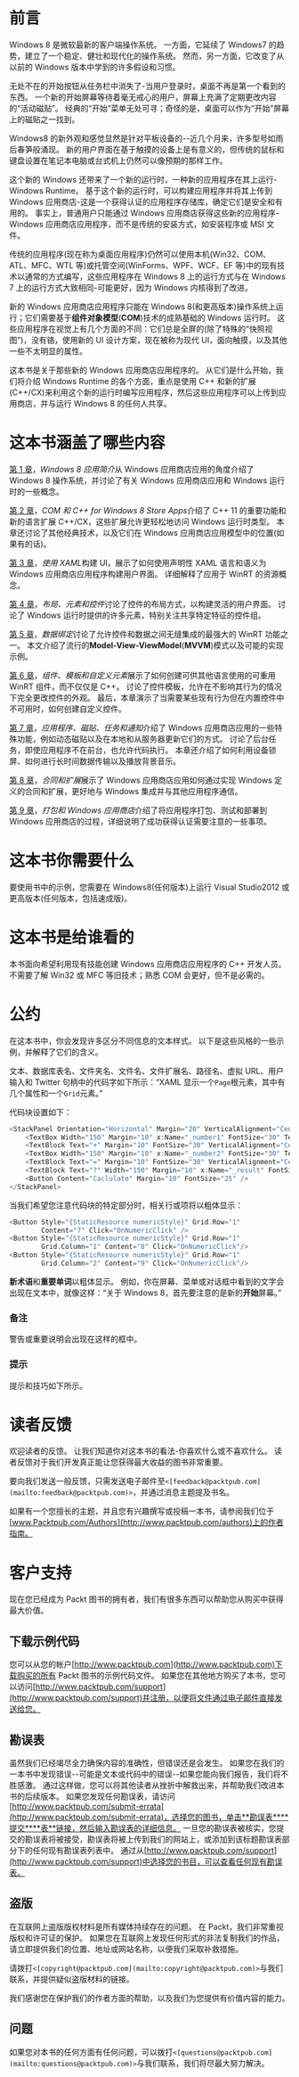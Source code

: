 # 前言

Windows 8 是微软最新的客户端操作系统。 一方面，它延续了 Windows7 的趋势，建立了一个稳定、健壮和现代化的操作系统。 然而，另一方面，它改变了从以前的 Windows 版本中学到的许多假设和习惯。

无处不在的开始按钮从任务栏中消失了-当用户登录时，桌面不再是第一个看到的东西。 一个新的开始屏幕等待着毫无戒心的用户，屏幕上充满了定期更改内容的“活动磁贴”。 经典的“开始”菜单无处可寻；奇怪的是，桌面可以作为“开始”屏幕上的磁贴之一找到。

Windows8 的新外观和感觉显然是针对平板设备的--近几个月来，许多型号如雨后春笋般涌现。 新的用户界面在基于触摸的设备上是有意义的，但传统的鼠标和键盘设置在笔记本电脑或台式机上仍然可以像预期的那样工作。

这个新的 Windows 还带来了一个新的运行时，一种新的应用程序在其上运行-Windows Runtime。 基于这个新的运行时，可以构建应用程序并将其上传到 Windows 应用商店-这是一个获得认证的应用程序存储库，确定它们是安全和有用的。 事实上，普通用户只能通过 Windows 应用商店获得这些新的应用程序-Windows 应用商店应用程序，而不是传统的安装方式，如安装程序或 MSI 文件。

传统的应用程序(现在称为桌面应用程序)仍然可以使用本机(Win32、COM、ATL、MFC、WTL 等)或托管空间(WinForms、WPF、WCF、EF 等)中的现有技术以通常的方式编写，这些应用程序在 Windows 8 上的运行方式与在 Windows 7 上的运行方式大致相同-可能更好，因为 Windows 内核得到了改进。

新的 Windows 应用商店应用程序只能在 Windows 8(和更高版本)操作系统上运行；它们需要基于**组件对象模型**(**COM**)技术的成熟基础的 Windows 运行时。 这些应用程序在视觉上有几个方面的不同：它们总是全屏的(除了特殊的“快照视图”)，没有铬，使用新的 UI 设计方案，现在被称为现代 UI，面向触摸，以及其他一些不太明显的属性。

这本书是关于那些新的 Windows 应用商店应用程序的。 从它们是什么开始，我们将介绍 Windows Runtime 的各个方面，重点是使用 C++ 和新的扩展(C++/CX)来利用这个新的运行时编写应用程序，然后这些应用程序可以上传到应用商店，并与运行 Windows 8 的任何人共享。

# 这本书涵盖了哪些内容

[第 1 章](01.html "Chapter 1. Introduction to Windows 8 Apps")，*Windows 8 应用简介*从 Windows 应用商店应用的角度介绍了 Windows 8 操作系统，并讨论了有关 Windows 应用商店应用和 Windows 运行时的一些概念。

[第 2 章](02.html "Chapter 2. COM and C++ for Windows 8 Store Apps")，*COM 和 C++ for Windows 8 Store Apps*介绍了 C++ 11 的重要功能和新的语言扩展 C++/CX，这些扩展允许更轻松地访问 Windows 运行时类型。 本章还讨论了其他经典技术，以及它们在 Windows 应用商店应用模型中的位置(如果有的话)。

[第 3 章](03.html "Chapter 3. Building UI with XAML")，*使用 XAML*构建 UI，展示了如何使用声明性 XAML 语言和语义为 Windows 应用商店应用程序构建用户界面。 详细解释了应用于 WinRT 的资源概念。

[第 4 章](04.html "Chapter 4. Layout, Elements, and Controls")，*布局、元素和控件*讨论了控件的布局方式，以构建灵活的用户界面。 讨论了 Windows 运行时提供的许多元素，特别关注共享特定特征的控件组。

[第 5 章](05.html "Chapter 5. Data Binding")，*数据绑定*讨论了允许控件和数据之间无缝集成的最强大的 WinRT 功能之一。 本文介绍了流行的**Model-View-ViewModel**(**MVVM**)模式以及可能的实现示例。

[第 6 章](06.html "Chapter 6. Components, Templates, and Custom Elements")，*组件、模板和自定义元素*展示了如何创建可供其他语言使用的可重用 WinRT 组件，而不仅仅是 C++。 讨论了控件模板，允许在不影响其行为的情况下完全更改控件的外观。 最后，本章演示了当需要某些现有行为但在内置控件中不可用时，如何创建自定义控件。

[第 7 章](07.html "Chapter 7. Applications, Tiles, Tasks, and Notifications")，*应用程序、磁贴、任务和通知*介绍了 Windows 应用商店应用的一些特殊功能，例如动态磁贴以及在本地和从服务器更新它们的方式。 讨论了后台任务，即使应用程序不在前台，也允许代码执行。 本章还介绍了如何利用设备锁屏、如何进行长时间数据传输以及播放背景音乐。

[第 8 章](08.html "Chapter 8. Contracts and Extensions")，*合同和扩展*展示了 Windows 应用商店应用如何通过实现 Windows 定义的合同和扩展，更好地与 Windows 集成并与其他应用程序通信。

[第 9 章](09.html "Chapter 9. Packaging and the Windows Store")，*打包和 Windows 应用商店*介绍了将应用程序打包、测试和部署到 Windows 应用商店的过程，详细说明了成功获得认证需要注意的一些事项。

# 这本书你需要什么

要使用书中的示例，您需要在 Windows8(任何版本)上运行 Visual Studio2012 或更高版本(任何版本，包括速成版)。

# 这本书是给谁看的

本书面向希望利用现有技能创建 Windows 应用商店应用程序的 C++ 开发人员。 不需要了解 Win32 或 MFC 等旧技术；熟悉 COM 会更好，但不是必需的。

# 公约

在这本书中，你会发现许多区分不同信息的文本样式。 以下是这些风格的一些示例，并解释了它们的含义。

文本、数据库表名、文件夹名、文件名、文件扩展名、路径名、虚拟 URL、用户输入和 Twitter 句柄中的代码字如下所示：“XAML 显示一个`Page`根元素，其中有几个属性和一个`Grid`元素。”

代码块设置如下：

```cpp
<StackPanel Orientation="Horizontal" Margin="20" VerticalAlignment="Center">
    <TextBox Width="150" Margin="10" x:Name="_number1" FontSize="30" Text="0" TextAlignment="Right"/>
    <TextBlock Text="+" Margin="10" FontSize="30" VerticalAlignment="Center"/>
    <TextBox Width="150" Margin="10" x:Name="_number2" FontSize="30" Text="0" TextAlignment="Right"/>
    <TextBlock Text="=" Margin="10" FontSize="30" VerticalAlignment="Center"/>
    <TextBlock Text="?" Width="150" Margin="10" x:Name="_result" FontSize="30" VerticalAlignment="Center"/>
    <Button Content="Caclulate" Margin="10" FontSize="25" />
</StackPanel>
```

当我们希望您注意代码块的特定部分时，相关行或项将以粗体显示：

```cpp
<Button Style="{StaticResource numericStyle}" Grid.Row="1" 
        Content="7" Click="OnNumericClick" />
<Button Style="{StaticResource numericStyle}" Grid.Row="1" 
        Grid.Column="1" Content="8" Click="OnNumericClick"/>
<Button Style="{StaticResource numericStyle}" Grid.Row="1" 
        Grid.Column="2" Content="9" Click="OnNumericClick"/>
```

**新术语**和**重要单词**以粗体显示。 例如，你在屏幕、菜单或对话框中看到的文字会出现在文本中，就像这样：“关于 Windows 8，首先要注意的是新的**开始**屏幕。”

### 备注

警告或重要说明会出现在这样的框中。

### 提示

提示和技巧如下所示。

# 读者反馈

欢迎读者的反馈。 让我们知道你对这本书的看法-你喜欢什么或不喜欢什么。 读者反馈对于我们开发真正能让您获得最大收益的图书非常重要。

要向我们发送一般反馈，只需发送电子邮件至`<[feedback@packtpub.com](mailto:feedback@packtpub.com)>`，并通过消息主题提及书名。

如果有一个您擅长的主题，并且您有兴趣撰写或投稿一本书，请参阅我们位于[www.Packtpub.com/Authors](http://www.packtpub.com/authors)上的作者指南。

# 客户支持

现在您已经成为 Packt 图书的拥有者，我们有很多东西可以帮助您从购买中获得最大价值。

## 下载示例代码

您可以从您的帐户[http://www.packtpub.com](http://www.packtpub.com)下载购买的所有 Packt 图书的示例代码文件。 如果您在其他地方购买了本书，您可以访问[http://www.packtpub.com/support](http://www.packtpub.com/support)并注册，以便将文件通过电子邮件直接发送给您。

## 勘误表

虽然我们已经竭尽全力确保内容的准确性，但错误还是会发生。 如果您在我们的一本书中发现错误--可能是文本或代码中的错误--如果您能向我们报告，我们将不胜感激。 通过这样做，您可以将其他读者从挫折中解救出来，并帮助我们改进本书的后续版本。 如果您发现任何勘误表，请访问[http://www.packtpub.com/submit-errata](http://www.packtpub.com/submit-errata)，选择您的图书，单击**勘误表****提交****表**链接，然后输入勘误表的详细信息。 一旦您的勘误表被核实，您提交的勘误表将被接受，勘误表将被上传到我们的网站上，或添加到该标题勘误表部分下的任何现有勘误表列表中。 通过从[http://www.packtpub.com/support](http://www.packtpub.com/support)中选择您的书目，可以查看任何现有勘误表。

## 盗版

在互联网上盗版版权材料是所有媒体持续存在的问题。 在 Packt，我们非常重视版权和许可证的保护。 如果您在互联网上发现任何形式的非法复制我们的作品，请立即提供我们的位置、地址或网站名称，以便我们采取补救措施。

请拨打`<[copyright@packtpub.com](mailto:copyright@packtpub.com)>`与我们联系，并提供疑似盗版材料的链接。

我们感谢您在保护我们的作者方面的帮助，以及我们为您提供有价值内容的能力。

## 问题

如果您对本书的任何方面有任何问题，可以拨打`<[questions@packtpub.com](mailto:questions@packtpub.com)>`与我们联系，我们将尽最大努力解决。